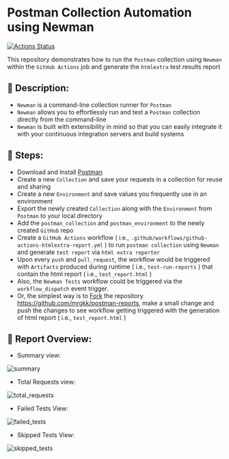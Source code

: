 # Postman Collection Automation using Newman

[![Actions Status](https://github.com/mrgkk/postman-reports/workflows/Newman%20Tests/badge.svg)](https://github.com/mrgkk/postman-reports/actions/workflows/github-actions-htmlextra-report.yml)

This repository demonstrates how to run the `Postman` collection using `Newman` within the `GitHub Actions` job and generate the `htmlextra` test results report

## 🚀 Description:

- `Newman` is a command-line collection runner for `Postman`
- `Newman` allows you to effortlessly run and test a `Postman` collection directly from the command-line
- `Newman` is built with extensibility in mind so that you can easily integrate it with your continuous integration servers and build systems

## 🚀 Steps:

- Download and Install [Postman](https://www.postman.com/downloads/)
- Create a new `Collection` and save your requests in a collection for reuse and sharing
- Create a new `Environment` and save values you frequently use in an environment
- Export the newly created `Collection` along with the `Environment` from `Postman` to your local directory
- Add the `postman_collection` and `postman_environment` to the newly created `GitHub` repo
- Create a `GitHub Actions` workflow ( i.e., `.github/workflows/github-actions-htmlextra-report.yml` ) to run `postman collection` using `Newman` and generate `test report` via `html extra reporter`
- Upon every `push` and `pull_request`, the workflow would be triggered with `Artifacts` produced during runtime ( i.e., `test-run-reports` ) that contain the html report ( i.e., `test_report.html` )
- Also, the `Newman Tests` workflow could be triggered via the `workflow_dispatch` event trigger.
- Or, the simplest way is to [Fork](https://github.com/mrgkk/postman-automation/fork) the repository https://github.com/mrgkk/postman-reports, make a small change and push the changes to see workflow getting triggered with the generation of html report ( i.e., `test_report.html` )

## 🚀 Report Overview:

- Summary view:

![summary](https://github.com/mrgkk/postman-automation/blob/master/images/summary.png)

- Total Requests view:

![total_requests](https://github.com/mrgkk/postman-automation/blob/master/images/total_requests.png)

- Failed Tests View:

![failed_tests](https://github.com/mrgkk/postman-automation/blob/master/images/failed_tests.png)

- Skipped Tests View:

![skipped_tests](https://github.com/mrgkk/postman-automation/blob/master/images/skipped_tests.png)
